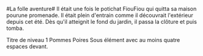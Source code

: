 #La folle aventure#
Il était une fois le potichat FiouFiou qui quitta sa maison pourune promenade. Il était plein d'entrain comme il découvrait l'extérieur depuis cet été. Dès qu'il atteignit le fond du jardin, il passa la clôture et puis tomba.

Titre de niveau 1
Pommes
Poires
Sous élément avec au moins quatre espaces devant.

